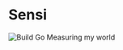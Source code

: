 # Sensi
![Build Go](https://github.com/Polygens/sensi/workflows/Build%20Go/badge.svg)
Measuring my world
